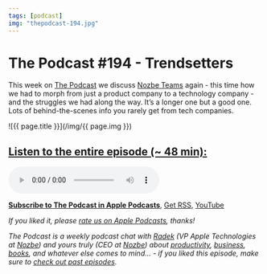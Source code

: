 ```yaml
---
tags: [podcast]
img: "thepodcast-194.jpg"
---
```


# The Podcast #194 - Trendsetters

This week on [The Podcast][p] we discuss [Nozbe Teams](https://nozbe.com/teams) again - this time how we had to morph from just a product company to a technology company - and the struggles we had along the way. It’s a longer one but a good one. Lots of behind-the-scenes info you rarely get from tech companies.

<!--More-->

![{{ page.title }}](/img/{{ page.img }})

## [Listen to the entire episode (~ 48 min):][e]

<audio controls>
<source src="https://files.nozbe.com/podcast/194.mp3" type="audio/mpeg">
</audio>

**[Subscribe to The Podcast in Apple Podcasts][i]**, [Get RSS][rss], [YouTube][y]

*If you liked it, please [rate us on Apple Podcasts][i], thanks!*

*The Podcast is a weekly podcast chat with [Radek][r] (VP Apple Technologies at [Nozbe][n]) and yours truly (CEO at [Nozbe][n]) about [productivity](/tag/productivity), [business](/tag/business), [books](/tag/books), and whatever else comes to mind... - if you liked this episode, make sure to [check out past episodes](/tag/podcast).*

[y]: https://www.youtube.com/channel/UCkWk8xKe3pq_87io7CXBCgQ
[rss]: https://thepodcast.fm/episodes?format=RSS
[e]: https://thepodcast.fm/episodes/194

[p]: https://thepodcast.fm/
[n]: https://nozbe.com/
[r]: https://radex.io/
[i]: https://itunes.apple.com/podcast/the-podcast/id1012329770
[o]: https://ipadonly.com

[pm]: http://productivemag.com/